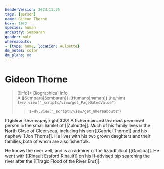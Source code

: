 ```yaml
---
headerVersion: 2023.11.25
tags: [person]
name: Gideon Thorne
born: 1672
species: human
ancestry: Sembaran
gender: male
whereabouts:
- {type: home, location: Auloutte}
dm_notes: color
dm_plans: no
---
```

# Gideon Thorne
>[!info]+ Biographical Info  
> A [[Sembara|Sembaran]] [[Humans|human]] (he/him)  
> `$=dv.view("_scripts/view/get_PageDatedValue")`  
>> `$=dv.view("_scripts/view/get_Whereabouts")`

![[gideon-thorne.png|right|320]]A fisherman and the most prominent person in the small hamlet of [[Auloutte]]. Much of his family lives in the North Close of Cleenseau, including his son [[Gabriel Thorne]] and his nephew [[Jon Thorne]]. He lives with his two grown daughters and their families, both of whom are also fisherfolk. 

He knows the river well, and is an admirer of the lizardfolk of [[Ganboa]]. He went with [[Rinault Essford|Rinault]] on his ill-advised trip searching the river after the [[Tragic Flood of the River Enst]].